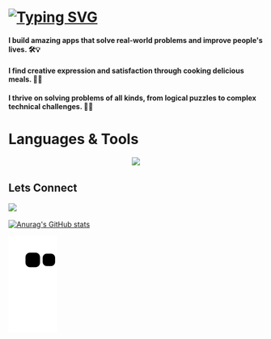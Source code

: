   <h1><a href="https://git.io/typing-svg"><img src="https://readme-typing-svg.demolab.com?font=Fira+Code&pause=1000&color=FFFFFF &width=435&lines=Hello%2C+My+name+is+Juan+Aviles.;I+am+a+Full+Stack+Web+Developer;I+am+a+Frontend+Developer;I+am+a+Backend+Developer" alt="Typing SVG" /></a></h1>
  
  <h4>I build amazing apps that solve real-world problems and improve people's lives. 🛠️💡</h4> 
  <h4>I find creative expression and satisfaction through cooking delicious meals. 🍳🍴</h4>
  <h4>I thrive on solving problems of all kinds, from logical puzzles to complex technical challenges. 🧩🤔</h4>

<h1>Languages & Tools</h1>

<p align="center">
  <a href="https://skillicons.dev">
    <img src="https://skillicons.dev/icons?i=git,github,express,react,mongodb,postman,materialui,bootstrap,tailwindcss,nodejs,postgres,vscode,js,html,css,discord,cypress.io&perline=6" />
  </a>
</p>

 
<h2>Lets Connect</h2>
<a href='https://www.linkedin.com/in/juanbaviles/'>
  
<img src='https://img.shields.io/badge/LinkedIn-blue?logo=linkedin&logoColor=white&style=for-the-badge' />
 </a>
  
[![Anurag's GitHub stats](https://github-readme-stats.vercel.app/api?username=Juan11211)](https://github.com/juan11211/github-readme-stats)

  
![Snake animation](https://github.com/Juan11211/Juan11211/blob/output/github-contribution-grid-snake.svg)

<!--
**Juan11211/Juan11211** is a ✨ _special_ ✨ repository because its `README.md` (this file) appears on your GitHub profile.

Here are some ideas to get you started:

- 🔭 I’m currently working on ...
- 🌱 I’m currently learning ...
- 👯 I’m looking to collaborate on ...
- 🤔 I’m looking for help with ...
- 💬 Ask me about ...
- 📫 How to reach me: ...
- 😄 Pronouns: ...
- ⚡ Fun fact: ...
-->

